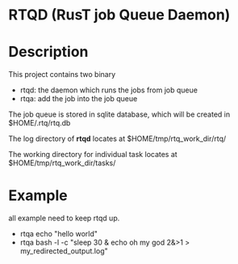 RTQD (RusT job Queue Daemon)
===

# Description

This project contains two binary

- rtqd: the daemon which runs the jobs from job queue
- rtqa: add the job into the job queue

The job queue is stored in sqlite database, which will be created in $HOME/.rtq/rtq.db

The log directory of **rtqd** locates at $HOME/tmp/rtq_work_dir/rtq/

The working directory for individual task locates at $HOME/tmp/rtq_work_dir/tasks/

# Example

all example need to keep rtqd up.

- rtqa echo "hello world"
- rtqa bash -l -c "sleep 30 & echo oh my god 2&>1 > my_redirected_output.log"
